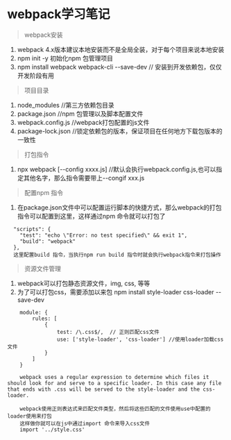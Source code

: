 # webpack学习笔记

> webpack安装
1. webpack 4.x版本建议本地安装而不是全局全装，对于每个项目来说本地安装
2. npm init -y 初始化npm 包管理项目
3. npm install webpack webpack-cli --save-dev  // 安装到开发依赖包，仅仅开发阶段有用


> 项目目录
1. node_modules       //第三方依赖包目录
2. package.json       //npm 包管理以及脚本配置文件
3. webpack.config.js  //webpack打包配置的js文件
4. package-lock.json  //锁定依赖包的版本，保证项目在任何地方下载包版本的一致性

> 打包指令
1. npx webpack [--config  xxxx.js]   //默认会执行webpack.config.js,也可以指定其他名字，那么指令需要带上--congif xxx.js 


> 配置npm 指令
1. 在package.json文件中可以配置运行脚本的快捷方式，那么webpack的打包指令可以配置到这里，这样通过npm 命令就可以打包了
```
  "scripts": {
    "test": "echo \"Error: no test specified\" && exit 1",
    "build": "webpack" 
  },
  这里配置build 指令，当执行npm run build 指令时就会执行webpack指令来打包操作
```


> 资源文件管理
1. webpack可以打包静态资源文件，img, css, 等等
2. 为了可以打包css，需要添加以来包 npm install style-loader css-loader --save-dev
```
    module: {
        rules: [
            {
                test: /\.css$/,  // 正则匹配css文件
                use: ['style-loader', 'css-loader'] //使用loader加载css文件
            }
        ]
    }

    webpack uses a regular expression to determine which files it should look for and serve to a specific loader. In this case any file that ends with .css will be served to the style-loader and the css-loader.

    webpack使用正则表达式来匹配文件类型，然后将这些匹配的文件使用use中配置的loader使用来打包
    这样做你就可以在js中通过import 命令来导入css文件
    import '../style.css'
    
```







